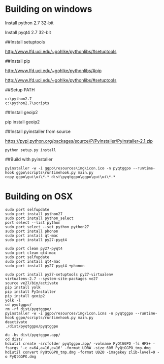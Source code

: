 # Building on windows

Install python 2.7 32-bit

Install pyqt4 2.7 32-bit

##Install setuptools

http://www.lfd.uci.edu/~gohlke/pythonlibs/#setuptools

##Install pip

http://www.lfd.uci.edu/~gohlke/pythonlibs/#pip

http://www.lfd.uci.edu/~gohlke/pythonlibs/#setuptools

##Setup PATH

    c:\python2.7
    c:\python2.7\scripts

##Install geoip2

pip install geoip2

##Install pyinstaller from source

https://pypi.python.org/packages/source/P/PyInstaller/PyInstaller-2.1.zip

    python setup.py install

##Build with pyinstaller

	pyinstaller -w -i ggpo\resources\img\icon.ico -n pyqtggpo --runtime-hook ggpo\scripts\runtimehook.py main.py
    copy ggpo\gui\ui\*.* dist\pyqtggpo\ggpo\gui\ui\*.*


# Building on OSX

	sudo port selfupdate
	sudo port install python27
	sudo port install python_select
	port select --list python
	sudo port select --set python python27
	sudo port install phonon
	sudo port install qt-mac
	sudo port install py27-pyqt4

 	sudo port clean py27-pyqt4
 	sudo port clean qt4-mac
 	sudo port selfupdate
 	sudo port install qt4-mac
 	sudo port install py27-pyqt4 +phonon

	sudo port install py27-setuptools py27-virtualenv
	virtualenv-2.7 --system-site-packages ve27
	source ve27/bin/activate
	pip install yolk
	pip install PyInstaller
	pip install geoip2
	yolk -l
	cd pyqtggpo/
	rm -rf dist/pyqtggpo/
	pyinstaller -w -i ggpo/resources/img/icon.icns -n pyqtggpo --runtime-hook ggpo/scripts/runtimehook.py main.py
	deactivate
	./dist/pyqtggpo/pyqtggpo

	du -hs dist/pyqtggpo.app/
	cd dist/
	hdiutil create -srcfolder pyqtggpo.app/ -volname PyQtGGPO -fs HFS+ -fsargs '-c c=64,a=16,e=16' -format UDRW -size 60M PyQtGGPO_tmp.dmg
	hdiutil convert PyQtGGPO_tmp.dmg -format UDZO -imagekey zlib-level=9 -o PyQtGGPO.dmg	
